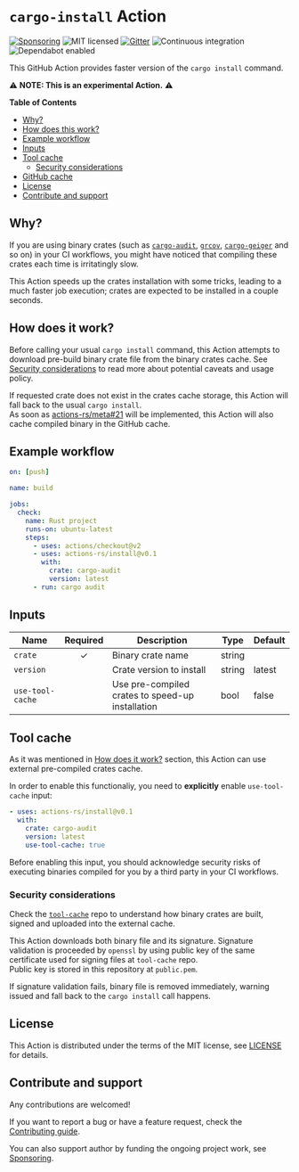 # `cargo-install` Action

[![Sponsoring](https://img.shields.io/badge/Support%20it-Say%20%22Thank%20you!%22-blue)](https://actions-rs.github.io/#sponsoring)
![MIT licensed](https://img.shields.io/badge/license-MIT-blue.svg)
[![Gitter](https://badges.gitter.im/actions-rs/community.svg)](https://gitter.im/actions-rs/community)
![Continuous integration](https://github.com/actions-rs/install/workflows/Continuous%20integration/badge.svg)
![Dependabot enabled](https://api.dependabot.com/badges/status?host=github&repo=actions-rs/toolchain)

This GitHub Action provides faster version of the `cargo install` command.

⚠ ️**NOTE: This is an experimental Action.** ⚠

**Table of Contents**

* [Why?](#why)
* [How does this work?](#how-does-it-work)
* [Example workflow](#example-workflow)
* [Inputs](#inputs)
* [Tool cache](#tool-cache)
    * [Security considerations](#security-considerations)
* [GitHub cache](#github-cache)
* [License](#license)
* [Contribute and support](#contribute-and-support)

## Why?

If you are using binary crates (such as [`cargo-audit`](https://crates.io/crates/cargo-audit), [`grcov`](https://github.com/mozilla/grcov), [`cargo-geiger`](https://crates.io/crates/cargo-geiger) and so on) in your CI workflows, you might have noticed that compiling these crates each time is irritatingly slow.

This Action speeds up the crates installation with some tricks, leading to a much faster job execution; crates are expected to be installed in a couple seconds.

## How does it work?

Before calling your usual `cargo install` command, this Action
attempts to download pre-build binary crate file from the binary crates cache.
See [Security considerations](#security-considerations) to read more
about potential caveats and usage policy.

If requested crate does not exist in the crates cache storage,
this Action will fall back to the usual `cargo install`.\
As soon as [actions-rs/meta#21](https://github.com/actions-rs/meta/issues/21) will be implemented,
this Action will also cache compiled binary in the GitHub cache.


## Example workflow

```yaml
on: [push]

name: build

jobs:
  check:
    name: Rust project
    runs-on: ubuntu-latest
    steps:
      - uses: actions/checkout@v2
      - uses: actions-rs/install@v0.1
        with:
          crate: cargo-audit
          version: latest
      - run: cargo audit
```

## Inputs

| Name             | Required | Description                                      | Type   | Default |
| ---------------- | :------: | ------------------------------------------------ | ------ | --------|
| `crate`          | ✓        | Binary crate name                                | string |         |
| `version`        |          | Crate version to install                         | string | latest  |
| `use-tool-cache` |          | Use pre-compiled crates to speed-up installation | bool   | false   |

## Tool cache

As it was mentioned in [How does it work?](#how-does-it-work) section,
this Action can use external pre-compiled crates cache.

In order to enable this functionaliy, you need to **explicitly** enable `use-tool-cache` input:

```yaml
- uses: actions-rs/install@v0.1
  with:
    crate: cargo-audit
    version: latest
    use-tool-cache: true
```

Before enabling this input, you should acknowledge security risks
of executing binaries compiled for you by a third party in your CI workflows.

### Security considerations

Check the [`tool-cache`](https://github.com/actions-rs/tool-cache/) repo
to understand how binary crates are built, signed and uploaded into the external cache.

This Action downloads both binary file and its signature.
Signature validation is proceeded by `openssl` by using public key
of the same certificate used for signing files at `tool-cache` repo.\
Public key is stored in this repository at `public.pem`.

If signature validation fails, binary file is removed immediately,
warning issued and fall back to the `cargo install` call happens.

## License

This Action is distributed under the terms of the MIT license, see [LICENSE](https://github.com/actions-rs/toolchain/blob/master/LICENSE) for details.

## Contribute and support

Any contributions are welcomed!

If you want to report a bug or have a feature request,
check the [Contributing guide](https://github.com/actions-rs/.github/blob/master/CONTRIBUTING.md).

You can also support author by funding the ongoing project work,
see [Sponsoring](https://actions-rs.github.io/#sponsoring).
